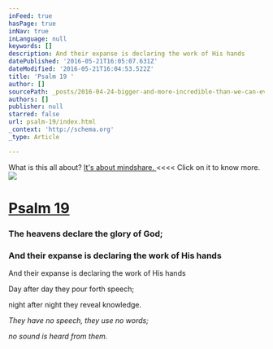 ```yaml
---
inFeed: true
hasPage: true
inNav: true
inLanguage: null
keywords: []
description: And their expanse is declaring the work of His hands
datePublished: '2016-05-21T16:05:07.631Z'
dateModified: '2016-05-21T16:04:53.522Z'
title: 'Psalm 19 '
author: []
sourcePath: _posts/2016-04-24-bigger-and-more-incredible-than-we-can-ever-imagine.md
authors: []
publisher: null
starred: false
url: psalm-19/index.html
_context: 'http://schema.org'
_type: Article

---
```

What is this all about? [It's about mindshare. ][0]<<<< Click on it to know more.
![](https://the-grid-user-content.s3-us-west-2.amazonaws.com/d9fe2e5c-1171-4d42-9043-553d7ed17e92.jpg)

# [Psalm 19 ][1]

### The heavens declare the glory of God;

### And their expanse is declaring the work of His hands

And their expanse is declaring the work of His hands

Day after day they pour forth speech;

night after night they reveal knowledge.

_They have no speech, they use no words;_

_no sound is heard from them._

[0]: https://thegrid.ai/mindpebble/13667f92-cbd3-4376-8827-2cbe38b66769/
[1]: null